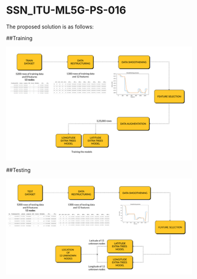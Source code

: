 # SSN_ITU-ML5G-PS-016

The proposed solution is as follows: 

##Training 

![training block diagram](./Training_BlockDiagram_Bg.png)


##Testing

![training block diagram](./Testing_BlockDiagram_Bg.png)
